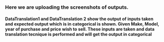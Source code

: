 ### Here we are uploading the screenshots of outputs.
#### DataTranslation1 and DataTranslation 2 show the output of inputs taken and expected output which is in categorical is shown. Given Make, Model, year of purchase and price wish to sell. These inputs are taken and data translation tecnique is performed and will get the output in categorical
